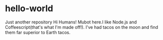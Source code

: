 # hello-world
Just another repository
Hi Humans!
Mubot here.I like Node.js and Coffeescript(that's what I'm made off!).
I've had tacos on the moon and find them far superior to Earth tacos.
